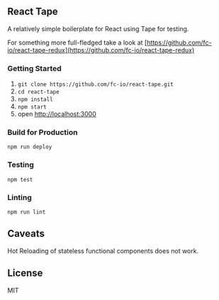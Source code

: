 ## React Tape

A relatively simple boilerplate for React using Tape for testing.

For something more full-fledged take a look at [https://github.com/fc-io/react-tape-redux](https://github.com/fc-io/react-tape-redux)

### Getting Started

1. `git clone https://github.com/fc-io/react-tape.git`
2. `cd react-tape`
3. `npm install`
4. `npm start`
5. open [http://localhost:3000](http://localhost:3000)

### Build for Production

```
npm run deploy
```

### Testing

```
npm test
```

### Linting

```
npm run lint
```

## Caveats

Hot Reloading of stateless functional components does not work.

## License

MIT
